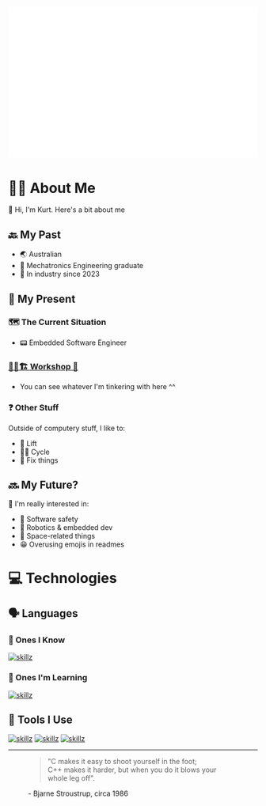 ![Ascii Art :)](img/asciiart.svg)
---

# 👨‍💼 About Me
👋 Hi, I'm Kurt. Here's a bit about me

## 🔙 My Past
- 🌏️ Australian
- 🤖 Mechatronics Engineering graduate
- 👔 In industry since 2023

## 🏧 My Present
### 🗺️ The Current Situation
- 📟️ Embedded Software Engineer

### [👷‍♂️🏗️ Workshop 🚧](https://github.com/nextredo/workshop)
- You can see whatever I'm tinkering with here ^^

### ❓️ Other Stuff
Outside of computery stuff, I like to:
- 💪 Lift
- 🚴‍♂️ Cycle
- 🔧 Fix things

## 🔜 My Future?
🤔 I'm really interested in:
- 🦺 Software safety
- 💾 Robotics & embedded dev
- 🌌 Space-related things
- 😁 Overusing emojis in readmes

# 💻️ Technologies
## 🗣️ Languages
### 🧠 Ones I Know
[![skillz](https://skillicons.dev/icons?i=c,cpp,py,bash,lua,arduino,markdown)][skicons]

### 🌱 Ones I'm Learning
[![skillz](https://skillicons.dev/icons?i=rust,nix)][skicons]

## 🔨 Tools I Use
[![skillz](https://skillicons.dev/icons?i=regex,git,godot)][skicons]
[![skillz](https://skillicons.dev/icons?i=vim,neovim,vscode)][skicons]
[![skillz](https://skillicons.dev/icons?i=linux,ubuntu,arch)][skicons]

<!--
Possible other ones to list (these don't have devicons):
- Docker
- nginx
- FreeRTOS
- GDB
-->
---

<figure>
  <blockquote cite="https://www.stroustrup.com/quotes.html">
    "C makes it easy to shoot yourself in the foot;<br> C++ makes it harder, but when you do it blows your whole leg off".<br>
  </blockquote>
  <figcaption>- Bjarne Stroustrup, circa 1986</figcaption>
</figure>

<!-- Links -->
[skicons]: https://skillicons.dev
